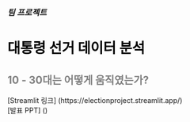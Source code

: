 ### *팀 프로젝트*
<h1 style='color: black;'>대통령 선거 데이터 분석</h1>
<h2 style='color: gray;'>10 - 30대는 어떻게 움직였는가?</h2>
[Streamlit 링크] (https://electionproject.streamlit.app/) <br/>
[발표 PPT] ()